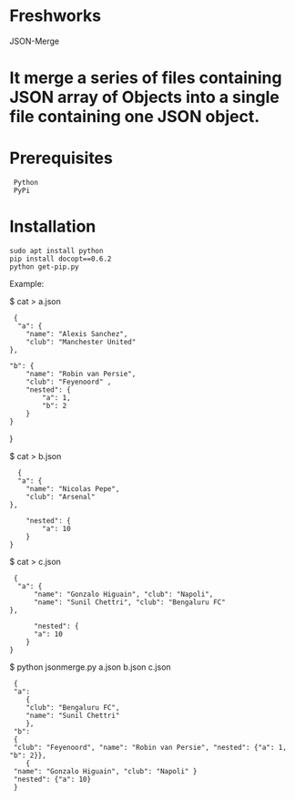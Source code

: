 # Freshworks
JSON-Merge

# It merge a series of files containing JSON array of Objects into a single file containing one JSON object.
# Prerequisites
   
     Python 
     PyPi
   
# Installation
    
    sudo apt install python
    pip install docopt==0.6.2
    python get-pip.py
  
Example:

$ cat > a.json
   
     {
      "a": {
        "name": "Alexis Sanchez", 
        "club": "Manchester United"
    },
    
    "b": {
        "name": "Robin van Persie",
        "club": "Feyenoord" ,
        "nested": {
            "a": 1,
            "b": 2
        }
    }
  }

$ cat > b.json
   
      {
      "a": {
        "name": "Nicolas Pepe", 
        "club": "Arsenal" 
    },
 
        "nested": {
            "a": 10
        }
    }

$ cat > c.json
   
     {
      "a": {
          "name": "Gonzalo Higuain", "club": "Napoli", 
          "name": "Sunil Chettri", "club": "Bengaluru FC" 
    },
 
          "nested": {
          "a": 10
        }
    }
 
 $ python jsonmerge.py a.json b.json c.json
 
     {
     "a":
        {
        "club": "Bengaluru FC", 
        "name": "Sunil Chettri"
        }, 
     "b":
     {
     "club": "Feyenoord", "name": "Robin van Persie", "nested": {"a": 1, "b": 2}},
        { 
     "name": "Gonzalo Higuain", "club": "Napoli" }
     "nested": {"a": 10}
     }
     
